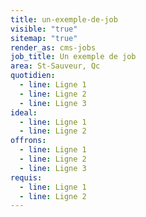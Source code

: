 ```yaml
---
title: un-exemple-de-job
visible: "true"
sitemap: "true"
render_as: cms-jobs
job_title: Un exemple de job
area: St-Sauveur, Qc
quotidien:
  - line: Ligne 1
  - line: Ligne 2
  - line: Ligne 3
ideal:
  - line: Ligne 1
  - line: Ligne 2
offrons:
  - line: Ligne 1
  - line: Ligne 2
  - line: Ligne 3
requis:
  - line: Ligne 1
  - line: Ligne 2
---
```

